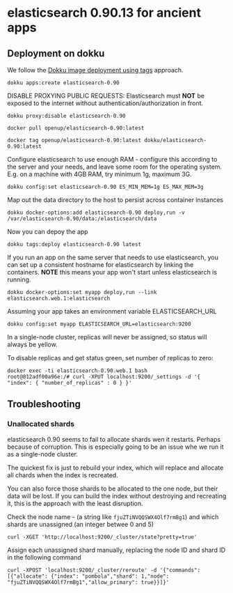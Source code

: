 elasticsearch 0.90.13 for ancient apps
===================================


Deployment on dokku
-------------------

We follow the [Dokku image deployment using tags](http://dokku.viewdocs.io/dokku/deployment/methods/images/#deploying-from-a-docker-registry) approach.

```
dokku apps:create elasticsearch-0.90
```

DISABLE PROXYING PUBLIC REQUESTS: Elasticsearch must **NOT** be exposed to the internet without authentication/authorization in front.

```
dokku proxy:disable elasticsearch-0.90
```

```
docker pull openup/elasticsearch-0.90:latest
```

```
docker tag openup/elasticsearch-0.90:latest dokku/elasticsearch-0.90:latest
```

Configure elasticsearch to use enough RAM - configure this according
to the server and your needs, and leave some room for the operating system. E.g. on a
machine with 4GB RAM, try minimum 1g, maximum 3G.

```
dokku config:set elasticsearch-0.90 ES_MIN_MEM=1g ES_MAX_MEM=3g
```

Map out the data directory to the host to persist across container instances

```
dokku docker-options:add elasticsearch-0.90 deploy,run -v /var/elasticsearch-0.90/data:/elasticsearch/data
```

Now you can depoy the app

```
dokku tags:deploy elasticsearch-0.90 latest
```

If you run an app on the same server that needs to use elasticsearch, you can
set up a consistent hostname for elasticsearch by linking the containers.
**NOTE** this means your app won't start unless elasticsearch is running.

```
dokku docker-options:set myapp deploy,run --link elasticsearch.web.1:elasticsearch
```

Assuming your app takes an environment variable ELASTICSEARCH_URL

```
dokku config:set myapp ELASTICSEARCH_URL=elasticsearch:9200
```

In a single-node cluster, replicas will never be assigned, so status will always be yellow.

To disable replicas and get status green, set number of replicas to zero:

```
docker exec -ti elasticsearch-0.90.web.1 bash
root@812adf00a96e:/# curl -XPUT localhost:9200/_settings -d '{ "index": { "number_of_replicas" : 0 } }'
```

Troubleshooting
---------------

### Unallocated shards

elasticsearch 0.90 seems to fail to allocate shards wen it restarts. Perhaps because of corruption. This is especially going to be an issue whe we run it as a single-node cluster.

The quickest fix is just to rebuild your index, which will replace and allocate all chards when the index is recreated.

You can also force those shards to be allocated to the one node, but their data will be lost. If you can build the index without destroying and recreating it, this is the approach with the least disruption.

Check the node name - (a string like `fjuZTiNVQQSWX4Olf7rmBg1`) and which shards are unassigned (an integer betwee 0 and 5)

```
curl -XGET 'http://localhost:9200/_cluster/state?pretty=true'
```

Assign each unassigned shard manually, replacing the node ID and shard ID in the following command

```
curl -XPOST 'localhost:9200/_cluster/reroute' -d '{"commands": [{"allocate": {"index": "pombola","shard": 1,"node": "fjuZTiNVQQSWX4Olf7rmBg1","allow_primary": true}}]}'
```
